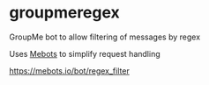 # groupmeregex
GroupMe bot to allow filtering of messages by regex

Uses [Mebots](https://mebots.io/) to simplify request handling

https://mebots.io/bot/regex_filter
